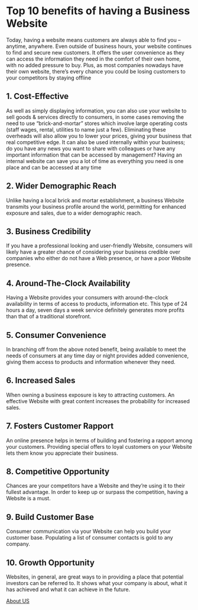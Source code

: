
<h1> Top 10 benefits of having a Business Website</h1>

Today, having a website means customers are always able to find you – anytime, anywhere. Even outside of business hours, your website continues to find and secure new customers. It offers the user convenience as they can access the information they need in the comfort of their own home, with no added pressure to buy. Plus, as most companies nowadays have their own website, there’s every chance you could be losing customers to your competitors by staying offline


<h2>1. Cost-Effective</h2>
<p>As well as simply displaying information, you can also use your website to sell goods & services directly to consumers, in some cases removing the need to use “brick-and-mortar” stores which involve large operating costs (staff wages, rental, utilities to name just a few). Eliminating these overheads will also allow you to lower your prices, giving your business that real competitive edge. It can also be used internally within your business; do you have any news you want to share with colleagues or have any important information that can be accessed by management? Having an internal website can save you a lot of time as everything you need is one place and can be accessed at any time</P>

<h2>2. Wider Demographic Reach</h2>
<p>Unlike having a local brick and mortar establishment, a business Website transmits your business profile around the world, permitting for enhanced exposure and sales, due to a wider demographic reach.</P>
<h2>3. Business Credibility</h2>
<p>If you have a professional looking and user-friendly Website, consumers will likely have a greater chance of considering your business credible over companies who either do not have a Web presence, or have a poor Website presence.</P>
<h2>4. Around-The-Clock Availability</h2>
<p>Having a Website provides your consumers with around-the-clock availability in terms of access to products, information etc. This type of 24 hours a day, seven days a week service definitely generates more profits than that of a traditional storefront.</p>
<h2>5. Consumer Convenience</h2>
<p>In branching off from the above noted benefit, being available to meet the needs of consumers at any time day or night provides added convenience, giving them access to products and information whenever they need.</p>
<h2>6. Increased Sales</h2>
When owning a business exposure is key to attracting customers. An effective Website with great content increases the probability for increased sales.
<h2>7. Fosters Customer Rapport</h2>
An online presence helps in terms of building and fostering a rapport among your customers. Providing special offers to loyal customers on your Website lets them know you appreciate their business.
<h2>8. Competitive Opportunity</h2>
Chances are your competitors have a Website and they’re using it to their fullest advantage. In order to keep up or surpass the competition, having a Website is a must.
<h2>9. Build Customer Base</h2>
Consumer communication via your Website can help you build your customer base. Populating a list of consumer contacts is gold to any company.
<h2>10. Growth Opportunity</h2>
Websites, in general, are great ways to in providing a place that potential investors can be referred to. It shows what your company is about, what it has achieved and what it can achieve in the future.


[About US](about.md)
